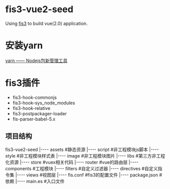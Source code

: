 # fis3-vue2-seed
Using [fis3](http://fis.baidu.com/) to build vue(2.0) application.

# 安装yarn
[yarn —— Nodejs包新管理工具](https://segmentfault.com/a/1190000007189426)

# fis3插件
*   fis3-hook-commonjs
*   fis3-hook-sys_node_modules
*   fis3-hook-relative
*   fis3-postpackager-loader
*   fis-parser-babel-5.x

## 项目结构
fis3-vue2-seed
|---- assets #静态资源
      |---- script #非工程模块js脚本
      |---- style  #非工程模块样式表
      |---- image  #非工程模块图片
|---- libs #第三方非工程化资源
|---- store #vuex相关代码
|---- router #vue的路由层
|---- components #工程模块
|---- filters #自定义过滤器
|---- directives #自定义指令集
|---- views #视图层
|---- fis.conf #fis3的配置文件
|---- package.json #依赖
|---- main.es #入口文件 
